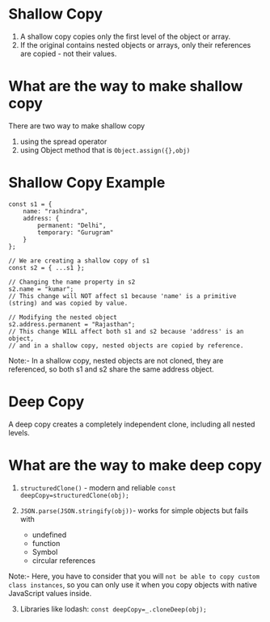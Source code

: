 # Shallow Copy
1. A shallow copy copies only the first level of the object or array.
2. If the original contains nested objects or arrays, only their references are copied - not their values.

# What are the way to make shallow copy
There are two way to make shallow copy
1. using the spread operator
2. using Object method that is ```Object.assign({},obj)```


# Shallow Copy Example
```
const s1 = {
    name: "rashindra",
    address: {
        permanent: "Delhi",
        temporary: "Gurugram"
    }
};

// We are creating a shallow copy of s1
const s2 = { ...s1 };

// Changing the name property in s2
s2.name = "kumar";
// This change will NOT affect s1 because 'name' is a primitive (string) and was copied by value.

// Modifying the nested object
s2.address.permanent = "Rajasthan";
// This change WILL affect both s1 and s2 because 'address' is an object,
// and in a shallow copy, nested objects are copied by reference.

```

Note:-
In a shallow copy, nested objects are not cloned, they are referenced, so both s1 and s2 share the same address object.



# Deep Copy
A deep copy creates a completely independent clone, including all nested levels.


# What are the way to make deep copy
1. ```structuredClone()``` - modern and reliable
```const deepCopy=structuredClone(obj);```

2. ```JSON.parse(JSON.stringify(obj))```- works for simple objects but fails with
    - undefined
    - function
    - Symbol
    - circular references

Note:- Here, you have to consider that you will ```not be able to copy custom class instances```, so you can only use it when you copy objects with native JavaScript values inside.

3. Libraries like lodash:
```const deepCopy=_.cloneDeep(obj);```